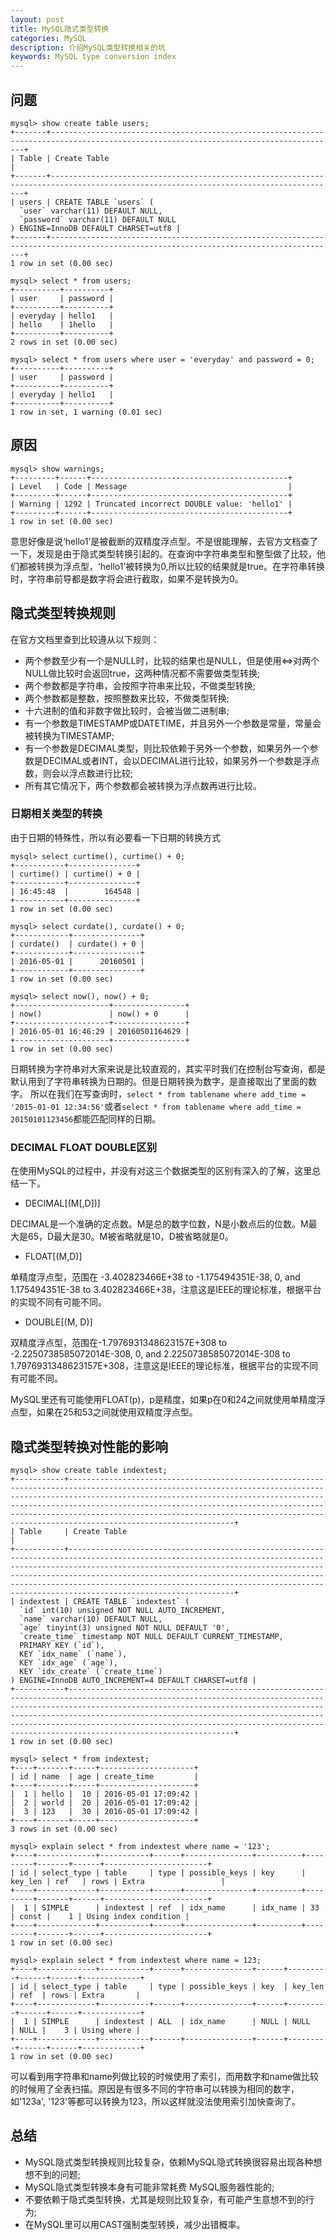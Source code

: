 ```yaml
---
layout: post
title: MySQL隐式类型转换
categories: MySQL
description: 介绍MySQL类型转换相关的坑
keywords: MySQL type conversion index
---
```


## 问题
```
mysql> show create table users;
+-------+--------------------------------------------------------------------------------------------------------------------------------------+
| Table | Create Table                                                                                                                         |
+-------+--------------------------------------------------------------------------------------------------------------------------------------+
| users | CREATE TABLE `users` (
  `user` varchar(11) DEFAULT NULL,
  `password` varchar(11) DEFAULT NULL
) ENGINE=InnoDB DEFAULT CHARSET=utf8 |
+-------+--------------------------------------------------------------------------------------------------------------------------------------+
1 row in set (0.00 sec)

mysql> select * from users;
+----------+----------+
| user     | password |
+----------+----------+
| everyday | hello1   |
| hello    | 1hello   |
+----------+----------+
2 rows in set (0.00 sec)

mysql> select * from users where user = 'everyday' and password = 0;
+----------+----------+
| user     | password |
+----------+----------+
| everyday | hello1   |
+----------+----------+
1 row in set, 1 warning (0.01 sec)
```
## 原因
```
mysql> show warnings;
+---------+------+--------------------------------------------+
| Level   | Code | Message                                    |
+---------+------+--------------------------------------------+
| Warning | 1292 | Truncated incorrect DOUBLE value: 'hello1' |
+---------+------+--------------------------------------------+
1 row in set (0.00 sec)
```
意思好像是说‘hello1’是被截断的双精度浮点型。不是很能理解，去官方文档查了一下，发现是由于隐式类型转换引起的。在查询中字符串类型和整型做了比较，他们都被转换为浮点型，‘hello1’被转换为0,所以比较的结果就是true。在字符串转换时，字符串前导都是数字将会进行截取，如果不是转换为0。

## 隐式类型转换规则
在官方文档里查到比较遵从以下规则：

* 两个参数至少有一个是NULL时，比较的结果也是NULL，但是使用<=>对两个NULL做比较时会返回true，这两种情况都不需要做类型转换;
* 两个参数都是字符串，会按照字符串来比较，不做类型转换;
* 两个参数都是整数，按照整数来比较，不做类型转换;
* 十六进制的值和非数字做比较时，会被当做二进制串;
* 有一个参数是TIMESTAMP或DATETIME，并且另外一个参数是常量，常量会被转换为TIMESTAMP;
* 有一个参数是DECIMAL类型，则比较依赖于另外一个参数，如果另外一个参数是DECIMAL或者INT，会以DECIMAL进行比较，如果另外一个参数是浮点数，则会以浮点数进行比较;
* 所有其它情况下，两个参数都会被转换为浮点数再进行比较。

### 日期相关类型的转换
由于日期的特殊性，所以有必要看一下日期的转换方式

```
mysql> select curtime(), curtime() + 0;
+-----------+---------------+
| curtime() | curtime() + 0 |
+-----------+---------------+
| 16:45:48  |        164548 |
+-----------+---------------+
1 row in set (0.00 sec)

mysql> select curdate(), curdate() + 0;
+------------+---------------+
| curdate()  | curdate() + 0 |
+------------+---------------+
| 2016-05-01 |      20160501 |
+------------+---------------+
1 row in set (0.00 sec)

mysql> select now(), now() + 0;
+---------------------+----------------+
| now()               | now() + 0      |
+---------------------+----------------+
| 2016-05-01 16:46:29 | 20160501164629 |
+---------------------+----------------+
1 row in set (0.00 sec)
```

日期转换为字符串对大家来说是比较直观的，其实平时我们在控制台写查询，都是默认用到了字符串转换为日期的。但是日期转换为数字，是直接取出了里面的数字。
所以在我们在写查询时，`select * from tablename where add_time = '2015-01-01 12:34:56'`或者`select * from tablename where add_time = 20150101123456`都能匹配同样的日期。

### DECIMAL FLOAT DOUBLE区别
在使用MySQL的过程中，并没有对这三个数据类型的区别有深入的了解，这里总结一下。

* DECIMAL[(M[,D])]

DECIMAL是一个准确的定点数。M是总的数字位数，N是小数点后的位数。M最大是65，D最大是30。M被省略就是10，D被省略就是0。

* FLOAT[(M,D)]

单精度浮点型，范围在 -3.402823466E+38 to -1.175494351E-38, 0, and 1.175494351E-38 to 3.402823466E+38，注意这是IEEE的理论标准，根据平台的实现不同有可能不同。

* DOUBLE[(M, D)]

双精度浮点型，范围在-1.7976931348623157E+308 to -2.2250738585072014E-308, 0, and 2.2250738585072014E-308 to 1.7976931348623157E+308，注意这是IEEE的理论标准，根据平台的实现不同有可能不同。

MySQL里还有可能使用FLOAT(p)，p是精度，如果p在0和24之间就使用单精度浮点型，如果在25和53之间就使用双精度浮点型。

## 隐式类型转换对性能的影响

```
mysql> show create table indextest;
+-----------+---------------------------------------------------------------------------------------------------------------------------------------------------------------------------------------------------------------------------------------------------------------------------------------------------------------------------------------------------------------------------------------------------+
| Table     | Create Table                                                                                                                                                                                                                                                                                                                                                                                      |
+-----------+---------------------------------------------------------------------------------------------------------------------------------------------------------------------------------------------------------------------------------------------------------------------------------------------------------------------------------------------------------------------------------------------------+
| indextest | CREATE TABLE `indextest` (
  `id` int(10) unsigned NOT NULL AUTO_INCREMENT,
  `name` varchar(10) DEFAULT NULL,
  `age` tinyint(3) unsigned NOT NULL DEFAULT '0',
  `create_time` timestamp NOT NULL DEFAULT CURRENT_TIMESTAMP,
  PRIMARY KEY (`id`),
  KEY `idx_name` (`name`),
  KEY `idx_age` (`age`),
  KEY `idx_create` (`create_time`)
) ENGINE=InnoDB AUTO_INCREMENT=4 DEFAULT CHARSET=utf8 |
+-----------+---------------------------------------------------------------------------------------------------------------------------------------------------------------------------------------------------------------------------------------------------------------------------------------------------------------------------------------------------------------------------------------------------+
1 row in set (0.00 sec)

mysql> select * from indextest;
+----+-------+-----+---------------------+
| id | name  | age | create_time         |
+----+-------+-----+---------------------+
|  1 | hello |  10 | 2016-05-01 17:09:42 |
|  2 | world |  20 | 2016-05-01 17:09:42 |
|  3 | 123   |  30 | 2016-05-01 17:09:42 |
+----+-------+-----+---------------------+
3 rows in set (0.00 sec)

mysql> explain select * from indextest where name = '123';
+----+-------------+-----------+------+---------------+----------+---------+-------+------+-----------------------+
| id | select_type | table     | type | possible_keys | key      | key_len | ref   | rows | Extra                 |
+----+-------------+-----------+------+---------------+----------+---------+-------+------+-----------------------+
|  1 | SIMPLE      | indextest | ref  | idx_name      | idx_name | 33      | const |    1 | Using index condition |
+----+-------------+-----------+------+---------------+----------+---------+-------+------+-----------------------+
1 row in set (0.00 sec)

mysql> explain select * from indextest where name = 123;
+----+-------------+-----------+------+---------------+------+---------+------+------+-------------+
| id | select_type | table     | type | possible_keys | key  | key_len | ref  | rows | Extra       |
+----+-------------+-----------+------+---------------+------+---------+------+------+-------------+
|  1 | SIMPLE      | indextest | ALL  | idx_name      | NULL | NULL    | NULL |    3 | Using where |
+----+-------------+-----------+------+---------------+------+---------+------+------+-------------+
1 row in set (0.00 sec)
```


可以看到用字符串和name列做比较的时候使用了索引，而用数字和name做比较的时候用了全表扫描。原因是有很多不同的字符串可以转换为相同的数字，如'123a', '123'等都可以转换为123，所以这样就没法使用索引加快查询了。

## 总结

* MySQL隐式类型转换规则比较复杂，依赖MySQL隐式转换很容易出现各种想想不到的问题;
* MySQL隐式类型转换本身有可能非常耗费 MySQL服务器性能的;
* 不要依赖于隐式类型转换，尤其是规则比较复杂，有可能产生意想不到的行为;
* 在MySQL里可以用CAST强制类型转换，减少出错概率。
